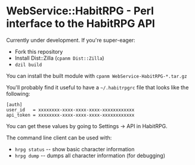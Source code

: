 # WebService::HabitRPG - Perl interface to the HabitRPG API

Currently under development. If you're super-eager:

* Fork this repository
* Install Dist::Zilla (`cpanm Dist::Zilla`)
* `dzil build`

You can install the built module with `cpanm WebService-HabitRPG-*.tar.gz`

You'll probably find it useful to have a `~/.habitrpgrc` file that
looks like the following:

    [auth]
    user_id   = xxxxxxxx-xxxx-xxxx-xxxx-xxxxxxxxxxxx
    api_token = xxxxxxxx-xxxx-xxxx-xxxx-xxxxxxxxxxxx

You can get these values by going to Settings -> API in HabitRPG.

The command line client can be used with:

* `hrpg status` -- show basic character information
* `hrpg dump` -- dumps all character information (for debugging)
